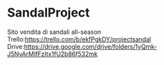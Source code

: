 # SandalProject
 Sito vendita di sandali all-season 
Trello:https://trello.com/b/ekfPgkDY/projectsandal
Drive:https://drive.google.com/drive/folders/1yQmk-J5NyArMIfFzItx1fU2b86f532mk
